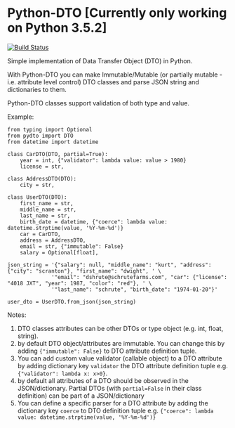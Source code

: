# Python-DTO [Currently only working on Python 3.5.2]
[![Build Status](https://travis-ci.org/SiavashMT/Python-DTO.svg?branch=master)](https://travis-ci.org/SiavashMT/Python-DTO)

Simple implementation of Data Transfer Object (DTO) in Python. 

With Python-DTO you can make Immutable/Mutable (or partially mutable - i.e. attribute level control) DTO classes
and parse JSON string and dictionaries to them.

Python-DTO classes support validation of both type and value.

Example:

```
from typing import Optional
from pydto import DTO
from datetime import datetime

class CarDTO(DTO, partial=True):
    year = int, {"validator": lambda value: value > 1980}
    license = str,

class AddressDTO(DTO):
    city = str,

class UserDTO(DTO):
    first_name = str,
    middle_name = str,
    last_name = str,
    birth_date = datetime, {"coerce": lambda value: datetime.strptime(value, '%Y-%m-%d')}
    car = CarDTO,
    address = AddressDTO,
    email = str, {"immutable": False}
    salary = Optional[float],

json_string = '{"salary": null, "middle_name": "kurt", "address": {"city": "scranton"}, "first_name": "dwight", ' \
              '"email": "dshrute@schrutefarms.com", "car": {"license": "4018 JXT", "year": 1987, "color": "red"}, ' \
              '"last_name": "schrute", "birth_date": "1974-01-20"}'

user_dto = UserDTO.from_json(json_string)
```

Notes:
1. DTO classes attributes can be other DTOs or type object (e.g. int, float, string).
2. by default DTO object/attributes are immutable. You can change this by adding `{"immutable": False}` 
to DTO attribute definition tuple.
3. You can add custom value validator (callable object) to a DTO attribute by adding dictionary key `validator` the DTO attribute 
definition tuple e.g. `{"validator": lambda x: x>0}`.
4. by default all attributes of a DTO should be observed in the JSON/dictionary. Partial DTOs (with `partial=False` in their
class definition) can be part of a JSON/dictionary
5. You can define a specific parser for a DTO attribute by adding the dictionary key `coerce` to DTO definition tuple
e.g. `{"coerce": lambda value: datetime.strptime(value, '%Y-%m-%d')}`
